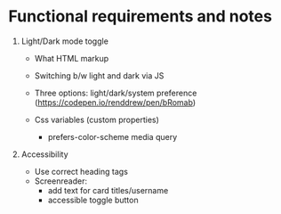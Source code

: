 # Functional requirements and notes

1. Light/Dark mode toggle
    - What HTML markup 
    - Switching b/w light and dark via JS
    - Three options: light/dark/system preference (https://codepen.io/renddrew/pen/bRomab)
    - Css variables (custom properties)

        - prefers-color-scheme media query

2. Accessibility 
    - Use correct heading tags
    - Screenreader: 
        - add text for card titles/username
        - accessible toggle button


